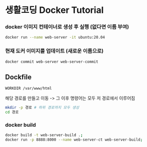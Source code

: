 # 생활코딩 Docker Tutorial

### docker 이미지 컨테이너로 생성 후 실행 (없다면 이름 부여)

```bash
docker run --name web-server -it ubuntu:20.04
```

### 현재 도커 이미지를 업데이트 (새로운 이름으로)

```bash
docker commit web-server web-server-commit
```

## Dockfile

```
WORKDIR /var/www/html
```

해당 경로를 만들고 이동 -> 그 이후 명령어는 모두 저 경로에서 이루어짐

```bash
mkdir -p 경로 # 하위 경로까지 모두 생성
cd 경로
```

### docker build

```bash
docker build -t web-server-build .;
docker run -p 8888:8000 --name web-server-ct web-server-build;
```
